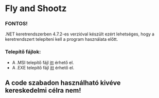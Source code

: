 # Fly and Shootz

### FONTOS!
.NET keretrendszerben 4.7.2-es verzióval készült ezért lehetséges, hogy a keretrendszert telepíteni kell a program használata előtt.

### Telepítő fájlok:
- A .MSI telepítő fájl [itt](https://mega.nz/file/FkND2RDJ#3e-y9nD9bv8PQz9FrLEumo4F9nYuZjJVenckIICw3EA) érhető el.
- A .EXE telepítő fájl [itt](https://mega.nz/file/MlN0DD4Y#kqHKdRSEjQBqoWZZ6JmAYcaFKetzT9-NrvFncAF-Ip8) érhető el.

## A code szabadon használható kivéve kereskedelmi célra nem!
